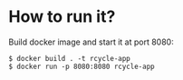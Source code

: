 # How to run it?

Build docker image and start it at port 8080:

```
$ docker build . -t rcycle-app
$ docker run -p 8080:8080 rcycle-app
```